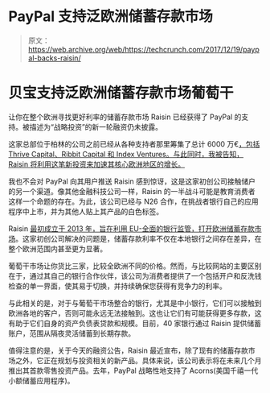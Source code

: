 # PayPal 支持泛欧洲储蓄存款市场

> 原文：<https://web.archive.org/web/https://techcrunch.com/2017/12/19/paypal-backs-raisin/>

# 贝宝支持泛欧洲储蓄存款市场葡萄干

让你在整个欧洲寻找更好利率的储蓄存款市场 Raisin 已经获得了 PayPal 的支持。被描述为“战略投资”的新一轮融资仍未披露。

这家总部位于柏林的公司之前已经从各种支持者那里筹集了总计 6000 万€[，包括 Thrive Capital、Ribbit Capital 和 Index Ventures。与此同时，我被告知，Raisin 将利用这笔新投资来加速其核心欧洲地区的增长。](https://web.archive.org/web/20230328185103/https://techcrunch.com/2015/08/05/savingglobal-series-b/)

我也不会对 PayPal 向其用户推送 Raisin 感到惊讶，这是这家初创公司接触储户的另一个渠道。像其他金融科技公司一样，Raisin 的一半战斗可能是教育消费者这样一个命题的存在。为此，该公司已经与 N26 合作，在挑战者银行自己的应用程序中上市，并为其他人贴上其产品的白色标签。

Raisin [最初成立于 2013 年，旨在利用 EU-全面的银行监管，打开欧洲储蓄存款市场](https://web.archive.org/web/20230328185103/https://techcrunch.com/2016/04/06/raisin/)。这家初创公司解决的问题是，储蓄存款利率不仅在本地银行之间存在差异，在整个欧洲范围内甚至更为显著。

葡萄干市场让你货比三家，比较全欧洲不同的价格。然而，与比较网站的主要区别在于，通过其自己的银行合作伙伴，该公司为消费者提供了一个包括开户和反洗钱检查的单一界面，使其易于切换，并持续确保您获得有竞争力的利率。

与此相关的是，对于与葡萄干市场整合的银行，尤其是中小银行，它们可以接触到欧洲各地的客户，否则可能永远无法接触到。这也让它们有可能获得更多存款，这有助于它们自身的资产负债表贷款和规模。目前，40 家银行通过 Raisin 提供储蓄账户，范围从隔夜灵活储蓄到长期存款。

值得注意的是，关于今天的融资公告，Raisin 最近宣布，除了现有的储蓄存款市场之外，它正在规划与投资相关的新产品。具体来说，该公司表示将在未来几个月推出其首款零售投资产品。去年，PayPal 战略性地支持了 Acorns(美国千禧一代小额储蓄应用程序)。